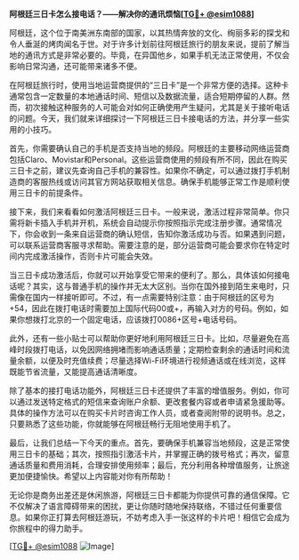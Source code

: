 **阿根廷三日卡怎么接电话？——解决你的通讯烦恼[[TG💪+ @esim1088](https://t.me/s/esim1088)]**

阿根廷，这个位于南美洲东南部的国家，以其热情奔放的文化、绚丽多彩的探戈和令人垂涎的烤肉闻名于世。对于许多计划前往阿根廷旅行的朋友来说，提前了解当地的通讯方式是非常必要的。毕竟，在异国他乡，如果手机无法正常使用，不仅会影响日常沟通，还可能带来诸多不便。

在阿根廷旅行时，使用当地运营商提供的“三日卡”是一个非常方便的选择。这种卡通常包含一定数量的本地通话时间、短信以及数据流量，适合短期停留的人群。然而，初次接触这种服务的人可能会对如何正确使用产生疑问，尤其是关于接听电话的问题。今天，我们就来详细探讨一下阿根廷三日卡接电话的方法，并分享一些实用的小技巧。

首先，你需要确认自己的手机是否支持当地的频段。阿根廷的主要移动网络运营商包括Claro、Movistar和Personal。这些运营商使用的频段有所不同，因此在购买三日卡之前，建议先查询自己手机的兼容性。如果你不确定，可以通过拨打手机制造商的客服热线或访问其官方网站获取相关信息。确保手机能够正常工作是顺利使用三日卡的前提条件。

接下来，我们来看看如何激活阿根廷三日卡。一般来说，激活过程非常简单。你只需将新卡插入手机并开机，系统会自动提示你按照指示完成注册步骤。通常情况下，你会收到一条来自运营商的确认短信，告知你激活成功与否。如果遇到问题，可以联系运营商客服寻求帮助。需要注意的是，部分运营商可能会要求你在特定时间内完成激活操作，否则卡片可能会失效。

当三日卡成功激活后，你就可以开始享受它带来的便利了。那么，具体该如何接电话呢？其实，这与普通手机的操作并无太大区别。当你在国外接到陌生来电时，只需像在国内一样接听即可。不过，有一点需要特别注意：由于阿根廷的区号为+54，因此在拨打电话时需要加上国际代码00或+，再输入对方的号码。例如，如果你想拨打北京的一个固定电话，应该拨打0086+区号+电话号码。

此外，还有一些小贴士可以帮助你更好地利用阿根廷三日卡。比如，尽量避免在高峰时段拨打电话，以免因网络拥堵而影响通话质量；定期检查剩余的通话时间和流量余额，以便及时充值续费；尽量选择Wi-Fi环境进行视频通话或在线浏览，这样既能节省流量，又能提高通话清晰度。

除了基本的接打电话功能外，阿根廷三日卡还提供了丰富的增值服务。例如，你可以通过发送特定格式的短信来查询账户余额、更改套餐内容或者申请紧急援助等。具体的操作方法可以在购买卡片时咨询工作人员，或者查阅附带的说明书。总之，只要熟悉了这些功能，你就能够在阿根廷畅行无阻地使用手机了。

最后，让我们总结一下今天的重点。首先，要确保手机兼容当地频段，这是正常使用三日卡的基础；其次，按照指引激活卡片，并掌握正确的拨号格式；再次，留意通话质量和费用消耗，合理安排使用频率；最后，充分利用各种增值服务，让旅途更加便捷愉快。希望以上内容能对你有所帮助！

无论你是商务出差还是休闲旅游，阿根廷三日卡都能为你提供可靠的通信保障。它不仅解决了语言障碍带来的困扰，更让你随时随地保持联络，不错过任何重要信息。如果你正打算去阿根廷游玩，不妨考虑入手一张这样的卡片吧！相信它会成为你旅程中的得力助手。

[[TG💪+ @esim1088](https://t.me/s/esim1088) ![Image](https://i.postimg.cc/4NQfJmqS/Snipaste-2025-05-13-00-14-12.png)]